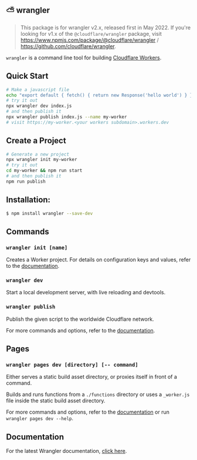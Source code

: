 ## ⛅️ wrangler

> This package is for wrangler v2.x, released first in May 2022. If you're looking for v1.x of the `@cloudflare/wrangler` package, visit https://www.npmjs.com/package/@cloudflare/wrangler / https://github.com/cloudflare/wrangler.

`wrangler` is a command line tool for building [Cloudflare Workers](https://workers.cloudflare.com/).

## Quick Start

```bash
# Make a javascript file
echo "export default { fetch() { return new Response('hello world') } }" > index.js
# try it out
npx wrangler dev index.js
# and then publish it
npx wrangler publish index.js --name my-worker
# visit https://my-worker.<your workers subdomain>.workers.dev
```

## Create a Project

```bash
# Generate a new project
npx wrangler init my-worker
# try it out
cd my-worker && npm run start
# and then publish it
npm run publish
```

## Installation:

```bash
$ npm install wrangler --save-dev
```

## Commands

### `wrangler init [name]`

Creates a Worker project. For details on configuration keys and values, refer to the [documentation](https://developers.cloudflare.com/workers/cli-wrangler/configuration).

### `wrangler dev`

Start a local development server, with live reloading and devtools.

### `wrangler publish`

Publish the given script to the worldwide Cloudflare network.

For more commands and options, refer to the [documentation](https://developers.cloudflare.com/workers/cli-wrangler/commands).

## Pages

### `wrangler pages dev [directory] [-- command]`

Either serves a static build asset directory, or proxies itself in front of a command.

Builds and runs functions from a `./functions` directory or uses a `_worker.js` file inside the static build asset directory.

For more commands and options, refer to the [documentation](https://developers.cloudflare.com/pages/platform/functions#develop-and-preview-locally) or run `wrangler pages dev --help`.

## Documentation

For the latest Wrangler documentation, [click here](https://developers.cloudflare.com/workers/wrangler/).
